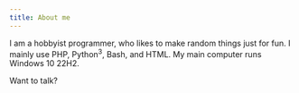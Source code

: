 ```yaml
---
title: About me
---
```


I am a hobbyist programmer, who likes to make random things just for fun. I mainly use PHP, Python<sup>3</sup>, Bash, and HTML.  My main computer runs Windows 10 22H2.

Want to talk? 

<script type="text/javascript">
    var user = "me";
    var domain = "oddcell.ca";
    document.write('<a href="mailto:' + user + '@' + domain + '">' + user + '@' + domain + '</a>');
</script>
